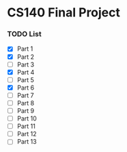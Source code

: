# CS140 Final Project

### TODO List
- [x] Part 1
- [x] Part 2
- [ ] Part 3
- [x] Part 4
- [ ] Part 5
- [x] Part 6
- [ ] Part 7
- [ ] Part 8
- [ ] Part 9
- [ ] Part 10
- [ ] Part 11
- [ ] Part 12
- [ ] Part 13
